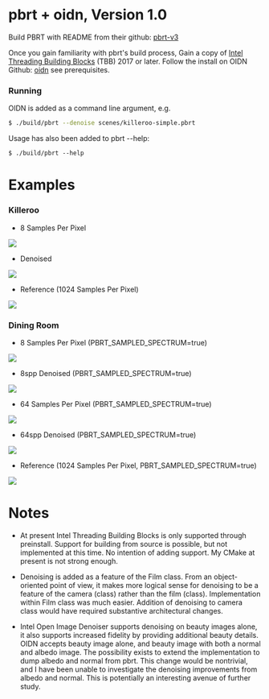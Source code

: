pbrt + oidn, Version 1.0
=========================

Build PBRT with README from their github: [pbrt-v3](https://github.com/mmp/pbrt-v3/)

Once you gain familiarity with pbrt's build process,
Gain a copy of [Intel Threading Building Blocks](https://www.threadingbuildingblocks.org/) (TBB) 2017 or later. Follow the install on OIDN Github: [oidn](https://github.com/OpenImageDenoise/oidn) see prerequisites.

### Running ###

OIDN is added as a command line argument, e.g.

```bash
$ ./build/pbrt --denoise scenes/killeroo-simple.pbrt
```

Usage has also been added to pbrt --help:

```
$ ./build/pbrt --help
```

Examples
========

### Killeroo ###

- 8 Samples Per Pixel

![](oidn_images/killeroo-simple_8spp.png)

- Denoised

![](oidn_images/killeroo-simple_denoise.png)

- Reference (1024 Samples Per Pixel)

![](oidn_images/killeroo-simple_1024spp.png)

### Dining Room ###

- 8 Samples Per Pixel (PBRT_SAMPLED_SPECTRUM=true)

![](oidn_images/dining-room_CFL4K_s60_8spp.png)

- 8spp Denoised (PBRT_SAMPLED_SPECTRUM=true)

![](oidn_images/dining-room_CFL4K_s60_8spp_denoise.png)

- 64 Samples Per Pixel (PBRT_SAMPLED_SPECTRUM=true)

![](oidn_images/dining-room_CFL4K_s60_64spp.png)

- 64spp Denoised (PBRT_SAMPLED_SPECTRUM=true)

![](oidn_images/dining-room_CFL4K_s60_64spp_denoise.png)

- Reference (1024 Samples Per Pixel, PBRT_SAMPLED_SPECTRUM=true)

![](oidn_images/dining-room_CFL4K_s60_1024spp.png)


Notes
=====

- At present Intel Threading Building Blocks is only supported through preinstall. Support for building from source is possible, but not implemented at this time. No intention of adding support. My CMake at present is not strong enough.

- Denoising is added as a feature of the Film class. From an object-oriented point of view, it makes more logical sense for denoising to be a feature of the camera (class) rather than the film (class). Implementation within Film class was much easier. Addition of denoising to camera class would have required substantive architectural changes.

- Intel Open Image Denoiser supports denoising on beauty images alone, it also supports increased fidelity by providing additional beauty details. OIDN accepts beauty image alone, and beauty image with both a normal and albedo image. The possibility exists to extend the implementation to dump albedo and normal from pbrt. This change would be nontrivial, and I have been unable to investigate the denoising improvements from albedo and normal. This is potentially an interesting avenue of further study.
